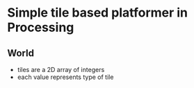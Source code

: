 # Simple tile based platformer in Processing

## World

 - tiles are a 2D array of integers
 - each value represents type of tile

